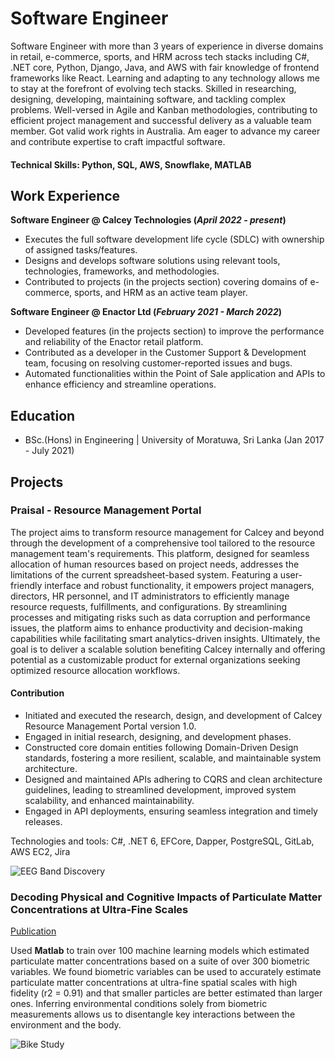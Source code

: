 # Software Engineer

Software Engineer with more than 3 years of experience in diverse domains in retail, e-commerce, sports, and HRM across tech stacks including C#, .NET core, Python, Django, Java, and AWS with fair knowledge of frontend frameworks like React. Learning and adapting to any technology allows me to stay at the forefront of evolving tech stacks.
Skilled in researching, designing, developing, maintaining software, and tackling complex problems. Well-versed in Agile and Kanban methodologies, contributing to efficient project management and successful delivery as a valuable team member. Got valid work rights in Australia. Am eager to advance my career and contribute expertise to craft impactful software.

#### Technical Skills: Python, SQL, AWS, Snowflake, MATLAB

## Work Experience
**Software Engineer @ Calcey Technologies (_April 2022 - present_)**
- Executes the full software development life cycle (SDLC) with ownership of assigned tasks/features.
- Designs and develops software solutions using relevant tools, technologies, frameworks, and methodologies.
- Contributed to projects (in the projects section) covering domains of e-commerce, sports, and HRM as an active team player.

**Software Engineer @ Enactor Ltd (_February 2021 - March  2022_)**
- Developed features (in the projects section) to improve the performance and reliability of the Enactor retail platform.
- Contributed as a developer in the Customer Support & Development team, focusing on resolving customer-reported issues and bugs.
- Automated functionalities within the Point of Sale application and APIs to enhance efficiency and streamline operations.

## Education
- BSc.(Hons) in Engineering | University of Moratuwa, Sri Lanka (Jan 2017 - July 2021)

## Projects
### Praisal - Resource Management Portal

The project aims to transform resource management for Calcey and beyond through the development of a comprehensive tool tailored to the resource management team's requirements. This platform, designed for seamless allocation of human resources based on project needs, addresses the limitations of the current spreadsheet-based system. Featuring a user-friendly interface and robust functionality, it empowers project managers, directors, HR personnel, and IT administrators to efficiently manage resource requests, fulfillments, and configurations. By streamlining processes and mitigating risks such as data corruption and performance issues, the platform aims to enhance productivity and decision-making capabilities while facilitating smart analytics-driven insights. Ultimately, the goal is to deliver a scalable solution benefiting Calcey internally and offering potential as a customizable product for external organizations seeking optimized resource allocation workflows.

#### Contribution
- Initiated and executed the research, design, and development of Calcey Resource Management Portal version 1.0.
- Engaged in initial research, designing, and development phases.
- Constructed core domain entities following Domain-Driven Design standards, fostering a more resilient, scalable, and maintainable system architecture.
- Designed and maintained APIs adhering to CQRS and clean architecture guidelines, leading to streamlined development, improved system scalability, and enhanced maintainability.
- Engaged in API deployments, ensuring seamless integration and timely releases.

Technologies and tools: C#, .NET 6, EFCore, Dapper, PostgreSQL, GitLab, AWS EC2, Jira

![EEG Band Discovery](/assets/img/eeg_band_discovery.jpeg)

### Decoding Physical and Cognitive Impacts of Particulate Matter Concentrations at Ultra-Fine Scales
[Publication](https://www.mdpi.com/1424-8220/22/11/4240)

Used **Matlab** to train over 100 machine learning models which estimated particulate matter concentrations based on a suite of over 300 biometric variables. We found biometric variables can be used to accurately estimate particulate matter concentrations at ultra-fine spatial scales with high fidelity (r2 = 0.91) and that smaller particles are better estimated than larger ones. Inferring environmental conditions solely from biometric measurements allows us to disentangle key interactions between the environment and the body.

![Bike Study](/assets/img/bike_study.jpeg)
